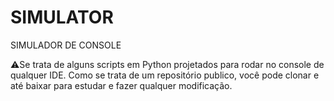 # SIMULATOR
 SIMULADOR DE CONSOLE

⚠️Se trata de alguns scripts em Python projetados para rodar no console de qualquer IDE. Como se trata de um repositório publico, você pode clonar e até baixar para estudar e fazer qualquer modificação.
